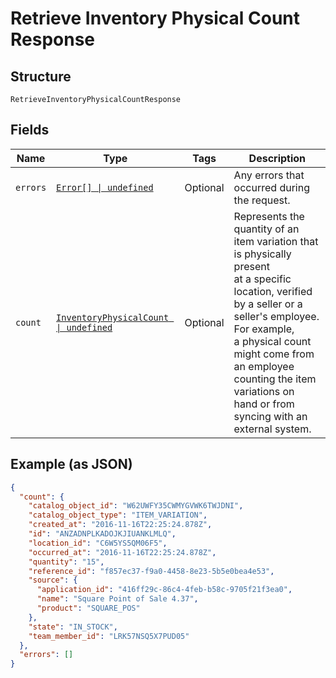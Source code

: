 <!-- Optimized: 2025-10-06 -->
<!-- RPM: 1.6.2.1.1.6.2.1_retrieve-inventory-physical-count-response_20251006 -->
<!-- Session: E2E RPM DNA Application -->
<!-- AOM: RND (Reggie & Dro) -->
<!-- COI: TECHNOLOGY -->
<!-- RPM: HIGH -->
<!-- ACTION: BUILD -->

# Retrieve Inventory Physical Count Response

## Structure

`RetrieveInventoryPhysicalCountResponse`

## Fields

| Name | Type | Tags | Description |
|  --- | --- | --- | --- |
| `errors` | [`Error[] \| undefined`](../../doc/models/error.md) | Optional | Any errors that occurred during the request. |
| `count` | [`InventoryPhysicalCount \| undefined`](../../doc/models/inventory-physical-count.md) | Optional | Represents the quantity of an item variation that is physically present<br>at a specific location, verified by a seller or a seller's employee. For example,<br>a physical count might come from an employee counting the item variations on<br>hand or from syncing with an external system. |

## Example (as JSON)

```json
{
  "count": {
    "catalog_object_id": "W62UWFY35CWMYGVWK6TWJDNI",
    "catalog_object_type": "ITEM_VARIATION",
    "created_at": "2016-11-16T22:25:24.878Z",
    "id": "ANZADNPLKADOJKJIUANKLMLQ",
    "location_id": "C6W5YS5QM06F5",
    "occurred_at": "2016-11-16T22:25:24.878Z",
    "quantity": "15",
    "reference_id": "f857ec37-f9a0-4458-8e23-5b5e0bea4e53",
    "source": {
      "application_id": "416ff29c-86c4-4feb-b58c-9705f21f3ea0",
      "name": "Square Point of Sale 4.37",
      "product": "SQUARE_POS"
    },
    "state": "IN_STOCK",
    "team_member_id": "LRK57NSQ5X7PUD05"
  },
  "errors": []
}
```
